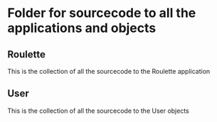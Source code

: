 # Folder for sourcecode to all the applications and objects
## Roulette
This is the collection of all the sourcecode to the Roulette application

## User
This is the collection of all the sourcecode to the User objects

